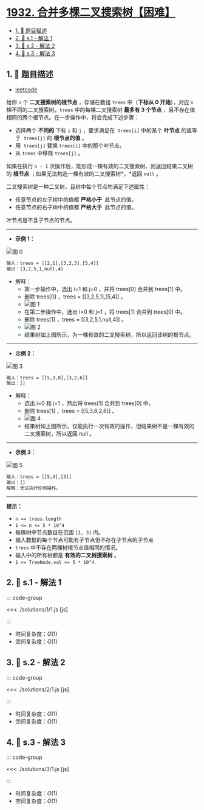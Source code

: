 # [1932. 合并多棵二叉搜索树【困难】](https://github.com/tnotesjs/TNotes.leetcode/tree/main/notes/1932.%20%E5%90%88%E5%B9%B6%E5%A4%9A%E6%A3%B5%E4%BA%8C%E5%8F%89%E6%90%9C%E7%B4%A2%E6%A0%91%E3%80%90%E5%9B%B0%E9%9A%BE%E3%80%91)

<!-- region:toc -->

- [1. 📝 题目描述](#1--题目描述)
- [2. 🎯 s.1 - 解法 1](#2--s1---解法-1)
- [3. 🎯 s.2 - 解法 2](#3--s2---解法-2)
- [4. 🎯 s.3 - 解法 3](#4--s3---解法-3)

<!-- endregion:toc -->

## 1. 📝 题目描述

- [leetcode](https://leetcode.cn/problems/merge-bsts-to-create-single-bst/)

给你 `n` 个 **二叉搜索树的根节点** ，存储在数组 `trees` 中（**下标从 0 开始**），对应 `n` 棵不同的二叉搜索树。`trees` 中的每棵二叉搜索树 **最多有 3 个节点** ，且不存在值相同的两个根节点。在一步操作中，将会完成下述步骤：

- 选择两个 **不同的** 下标 `i` 和 `j` ，要求满足在  `trees[i]` 中的某个 **叶节点** 的值等于  `trees[j]` 的 **根节点的值** 。
- 用  `trees[j]` 替换 `trees[i]` 中的那个叶节点。
- 从 `trees` 中移除 `trees[j]` 。

如果在执行 `n - 1` 次操作后，能形成一棵有效的二叉搜索树，则返回结果二叉树的 **根节点** ；如果无法构造一棵有效的二叉搜索树*，*返回 `null` 。

二叉搜索树是一种二叉树，且树中每个节点均满足下述属性：

- 任意节点的左子树中的值都 **严格小于**  此节点的值。
- 任意节点的右子树中的值都 **严格大于**  此节点的值。

叶节点是不含子节点的节点。

---

- **示例 1：**

![图 0](https://cdn.jsdelivr.net/gh/tnotesjs/imgs@main/2025-09-26-21-14-11.png)

```txt
输入：trees = [[2,1],[3,2,5],[5,4]]
输出：[3,2,5,1,null,4]
```

- 解释：
  - 第一步操作中，选出 i=1 和 j=0 ，并将 trees[0] 合并到 trees[1] 中。
  - 删除 trees[0] ，trees = [[3,2,5,1],[5,4]] 。
  - ![图 1](https://cdn.jsdelivr.net/gh/tnotesjs/imgs@main/2025-09-26-21-14-21.png)
  - 在第二步操作中，选出 i=0 和 j=1 ，将 trees[1] 合并到 trees[0] 中。
  - 删除 trees[1] ，trees = [[3,2,5,1,null,4]] 。
  - ![图 2](https://cdn.jsdelivr.net/gh/tnotesjs/imgs@main/2025-09-26-21-14-53.png)
  - 结果树如上图所示，为一棵有效的二叉搜索树，所以返回该树的根节点。

---

- **示例 2：**

![图 3](https://cdn.jsdelivr.net/gh/tnotesjs/imgs@main/2025-09-26-21-15-06.png)

```txt
输入：trees = [[5,3,8],[3,2,6]]
输出：[]
```

- 解释：
  - 选出 i=0 和 j=1 ，然后将 trees[1] 合并到 trees[0] 中。
  - 删除 trees[1] ，trees = [[5,3,8,2,6]] 。
  - ![图 4](https://cdn.jsdelivr.net/gh/tnotesjs/imgs@main/2025-09-26-21-15-23.png)
  - 结果树如上图所示。仅能执行一次有效的操作，但结果树不是一棵有效的二叉搜索树，所以返回 null 。

---

- **示例 3：**

![图 5](https://cdn.jsdelivr.net/gh/tnotesjs/imgs@main/2025-09-26-21-15-32.png)

```txt
输入：trees = [[5,4],[3]]
输出：[]
解释：无法执行任何操作。
```

---

**提示：**

- `n == trees.length`
- `1 <= n <= 5 * 10^4`
- 每棵树中节点数目在范围 `[1, 3]` 内。
- 输入数据的每个节点可能有子节点但不存在子节点的子节点
- `trees` 中不存在两棵树根节点值相同的情况。
- 输入中的所有树都是 **有效的二叉树搜索树** 。
- `1 <= TreeNode.val <= 5 * 10^4`.

## 2. 🎯 s.1 - 解法 1

::: code-group

<<< ./solutions/1/1.js [js]

:::

- 时间复杂度：$O(1)$
- 空间复杂度：$O(1)$

## 3. 🎯 s.2 - 解法 2

::: code-group

<<< ./solutions/2/1.js [js]

:::

- 时间复杂度：$O(1)$
- 空间复杂度：$O(1)$

## 4. 🎯 s.3 - 解法 3

::: code-group

<<< ./solutions/3/1.js [js]

:::

- 时间复杂度：$O(1)$
- 空间复杂度：$O(1)$
